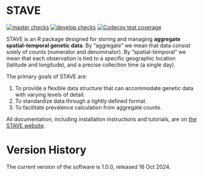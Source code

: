 
<!-- README.md is generated from README.Rmd. Please edit that file -->

# STAVE

[![master
checks](https://github.com/mrc-ide/STAVE/workflows/checks_main/badge.svg)](https://github.com/mrc-ide/STAVE/actions)
[![develop
checks](https://github.com/mrc-ide/STAVE/workflows/checks_develop/badge.svg)](https://github.com/mrc-ide/STAVE/actions)
[![Codecov test
coverage](https://codecov.io/gh/mrc-ide/STAVE/branch/main/graph/badge.svg)](https://app.codecov.io/gh/mrc-ide/STAVE?branch=main)

STAVE is an R package designed for storing and managing **aggregate
spatial-temporal genetic data**. By “aggregate” we mean that data
consist solely of counts (numerator and denominator). By
“spatial-temporal” we mean that each observation is tied to a specific
geographic location (latitude and longitude), and a precise collection
time (a single day).

The primary goals of STAVE are:

1.  To provide a flexible data structure that can accommodate genetic
    data with varying levels of detail.
2.  To standardize data through a tightly defined format.
3.  To facilitate prevalence calculation from aggregate counts.

All documentation, including installation instructions and tutorials,
are on [the STAVE website](https://mrc-ide.github.io/STAVE/).

# Version History

The current version of the software is 1.0.0, released 16 Oct 2024.
